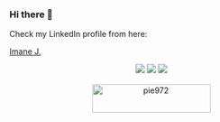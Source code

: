 ### Hi there 👋

<!--
**imanejalal972/imanejalal972** is a ✨ _special_ ✨ repository because its `README.md` (this file) appears on your GitHub profile.

Here are some ideas to get you started:

- 🔭 I’m currently working on ...
- 🌱 I’m currently learning ...
- 👯 I’m looking to collaborate on ...
- 🤔 I’m looking for help with ...
- 💬 Ask me about ...
- 📫 How to reach me: ...
- 😄 Pronouns: ...
- ⚡ Fun fact: ...
-->

Check my LinkedIn profile from here:
<div class="badge-base LI-profile-badge" data-locale="fr_FR" data-size="large" data-theme="dark" data-type="HORIZONTAL" data-vanity="pie972" data-version="v1"><a class="badge-base__link LI-simple-link" href="https://ma.linkedin.com/in/imanejalal972?trk=profile-badge">Imane J.</a></div>

<p align="center">
  <img src ="https://github-readme-stats.vercel.app/api?username=pie972&show_icons=true&count_private=true&theme=darcula&hide_border=true&hide=issues,contribs&bg_color=00000000">
  <img src ="https://github-readme-stats.vercel.app/api/top-langs/?username=pie972&layout=compact&hide_border=true&theme=darcula&bg_color=00000000&langs_count=6&hide=jupyter%20notebook,tex,css,php">
  <img src ="https://github-readme-streak-stats.herokuapp.com?user=pie972&theme=darcula&hide_border=true&background=FFFFFF00">
  <br>
  <br>
  <a href="https://www.buymeacoffee.com/pie972"> <img align="center" src="https://cdn.buymeacoffee.com/buttons/v2/default-orange.png" height="50" width="210" alt="pie972" /></a>
</p>
              
